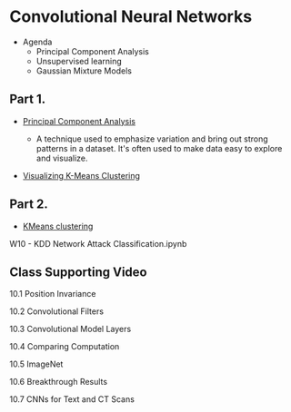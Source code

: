 # Convolutional Neural Networks

* Agenda
  - Principal Component Analysis
  - Unsupervised learning
  - Gaussian Mixture Models

## Part 1.

* [Principal Component Analysis](https://setosa.io/ev/principal-component-analysis/)
  - A technique used to emphasize variation and bring out strong patterns in a dataset. It's often used to make data easy to explore and visualize.

* [Visualizing K-Means Clustering](https://www.naftaliharris.com/blog/visualizing-k-means-clustering/)

## Part 2.

* [KMeans clustering](https://scikit-learn.org/stable/auto_examples/cluster/plot_kmeans_silhouette_analysis.html)

W10 - KDD Network Attack Classification.ipynb

## Class Supporting Video

10.1 Position Invariance

10.2 Convolutional Filters

10.3 Convolutional Model Layers

10.4 Comparing Computation

10.5 ImageNet

10.6 Breakthrough Results

10.7 CNNs for Text and CT Scans
